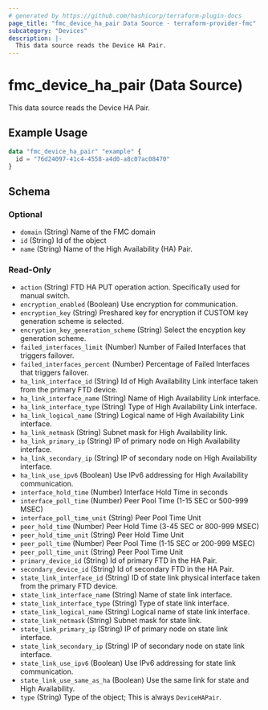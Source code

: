 ```yaml
---
# generated by https://github.com/hashicorp/terraform-plugin-docs
page_title: "fmc_device_ha_pair Data Source - terraform-provider-fmc"
subcategory: "Devices"
description: |-
  This data source reads the Device HA Pair.
---
```


# fmc_device_ha_pair (Data Source)

This data source reads the Device HA Pair.

## Example Usage

```terraform
data "fmc_device_ha_pair" "example" {
  id = "76d24097-41c4-4558-a4d0-a8c07ac08470"
}
```

<!-- schema generated by tfplugindocs -->
## Schema

### Optional

- `domain` (String) Name of the FMC domain
- `id` (String) Id of the object
- `name` (String) Name of the High Availability (HA) Pair.

### Read-Only

- `action` (String) FTD HA PUT operation action. Specifically used for manual switch.
- `encryption_enabled` (Boolean) Use encryption for communication.
- `encryption_key` (String) Preshared key for encryption if CUSTOM key generation scheme is selected.
- `encryption_key_generation_scheme` (String) Select the encyption key generation scheme.
- `failed_interfaces_limit` (Number) Number of Failed Interfaces that triggers failover.
- `failed_interfaces_percent` (Number) Percentage of Failed Interfaces that triggers failover.
- `ha_link_interface_id` (String) Id of High Availability Link interface taken from the primary FTD device.
- `ha_link_interface_name` (String) Name of High Availability Link interface.
- `ha_link_interface_type` (String) Type of High Availability Link interface.
- `ha_link_logical_name` (String) Logical name of High Availability Link interface.
- `ha_link_netmask` (String) Subnet mask for High Availability link.
- `ha_link_primary_ip` (String) IP of primary node on High Availability interface.
- `ha_link_secondary_ip` (String) IP of secondary node on High Availability interface.
- `ha_link_use_ipv6` (Boolean) Use IPv6 addressing for High Availability communication.
- `interface_hold_time` (Number) Interface Hold Time in seconds
- `interface_poll_time` (Number) Peer Pool Time (1-15 SEC or 500-999 MSEC)
- `interface_poll_time_unit` (String) Peer Pool Time Unit
- `peer_hold_time` (Number) Peer Hold Time (3-45 SEC or 800-999 MSEC)
- `peer_hold_time_unit` (String) Peer Hold Time Unit
- `peer_poll_time` (Number) Peer Pool Time (1-15 SEC or 200-999 MSEC)
- `peer_poll_time_unit` (String) Peer Pool Time Unit
- `primary_device_id` (String) Id of primary FTD in the HA Pair.
- `secondary_device_id` (String) Id of secondary FTD in the HA Pair.
- `state_link_interface_id` (String) ID of state link physical interface taken from the primary FTD device.
- `state_link_interface_name` (String) Name of state link interface.
- `state_link_interface_type` (String) Type of state link interface.
- `state_link_logical_name` (String) Logical name of state link interface.
- `state_link_netmask` (String) Subnet mask for state link.
- `state_link_primary_ip` (String) IP of primary node on state link interface.
- `state_link_secondary_ip` (String) IP of secondary node on state link interface.
- `state_link_use_ipv6` (Boolean) Use IPv6 addressing for state link communication.
- `state_link_use_same_as_ha` (Boolean) Use the same link for state and High Availability.
- `type` (String) Type of the object; This is always `DeviceHAPair`.
